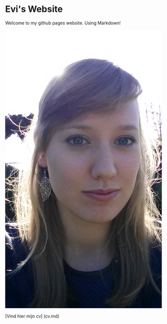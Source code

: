 ---
---
# Evi's Website
Welcome to my github pages website.
Using Markdown!

![alt text](/images/Beste.jpg)

[Vind hier mijn cv] (cv.md)


